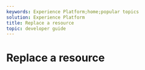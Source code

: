 ```yaml
---
keywords: Experience Platform;home;popular topics
solution: Experience Platform
title: Replace a resource
topic: developer guide
---
```


# Replace a resource
